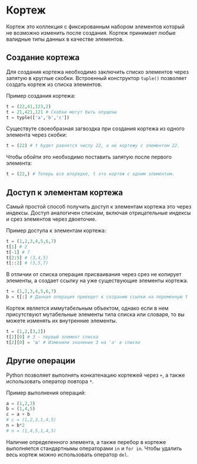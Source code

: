 # Кортеж

Кортеж это коллекция с фиксированным набором элементов который не возможно изменить после создания. Кортеж принимает любые валидные типы данных в качестве элементов.

## Создание кортежа

Для создания кортежа необходимо заключить списко элементов через запятую в круглые скобки. Встроенный конструктор `tuple()` позволяет создать кортеж из списка элементов.

Пример создания кортежа:

```python
t = (22,41,123,2)
t = 21,421,121 # Скобки могут быть опущены
t = typle(['a','b','c'])
```

Существуте своеобразная загвоздка при создания кортежа из одного элемента через скобки:

```python
t = (22) # t будет равнятся числу 22, а не кортежу с элементом 22.
```
Чтобы обойти это необходимо поставить запятую после первого элемента:

```python
t = (22,) # Теперь все впорядке, t это кортеж с одним элементом.
```

## Доступ к элементам кортежа

Самый простой способ получить доступ к элементам кортежа это через индексы. Доступ аналогичен спискам, включая отрицательные индексы и срез элементов через двоеточие.

Пример доступа к элементам кортежа:

```python
t = (1,2,3,4,5,6,7)
t[1] # 2
t[-1] # 7
t[2:5] # (3,4,5)
t[::2] # (3,5,7)
```
В отличии от списка операция присваивания через срез не копирует элементы, а создает ссылку на уже существующие элементы кортежа.

```python
t = (1,2,3,4,5,6,7)
b = t[:] # Данная операция приведет к созданию ссылки на переменную t
```

Кортеж является иммутабельным объектом, однако если в нем присутствуют мутабельные элементы типа списка или словаря, то вы можете изменять их внутренние элементы.

```python
t = (1,2,[3,2])
t[2][0] # 3 - первый элемент списка
t[2][0] = 'a' # Изменили значение 3 на 'a' в списке
```

## Другие операции

Python позволяет выполнять конкатенацию кортежей через `+`, а также использовать оператор повтора `*`.

Пример выполнения операций:

```python
a = (1,2,3)
b = (1,4,5)
c = a + b
# c = (1,2,3,1,4,5)
n = b*2
# n = (1,4,5,1,4,5)
```

Наличие определенного элемента, а также перебор в кортеже выполняется стандартнымы операторами `in` и `for in`. Чтобы удалить весь кортеж можно использовать оператор `del`.